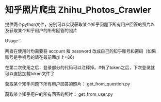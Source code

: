 # 知乎照片爬虫 Zhihu_Photos_Crawler
提供两个python文件，分别可以实现获取某个知乎问题下所有用户回答的照片以及获取某个知乎用户的所有回答的照片

Usage：

两者在使用时均需要将 account 和 password 改成自己的知乎账号和密码（如果账号是手机号的请在最前面加上+86）

在第二次使用之后，登录部分的代码可以注释掉。#有了token之后，下次登录就可以直接加载token文件了

获取某个知乎问题下所有用户回答的照片：
get_from_question.py 

获取某个知乎用户的所有回答的照片：
get_from_user.py 
